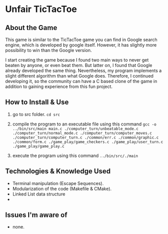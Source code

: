 # Unfair TicTacToe

## About the Game

This game is similar to the TicTacToe game you can find in Google search engine, which is developed by google itself. However, it has slightly more possibility to win than the Google version.

I start creating the game because I found two main ways to never get beaten by anyone, or even beat them. But latter on, I found that Google already developed the same thing. Nevertheless, my program implements a slight different algorithm than what Google does. Therefore, I continued developing it, so the community can have a C based clone of the game in addition to gaining experience from this fun project.

## How to Install & Use

1. go to src folder.
   `cd src`

2. compile the program to an executable file using this command
   `gcc -o ../bin/src/main main.c ./computer_turn/unbeatable_mode.c ./computer_turn/normal_mode.c ./computer_turn/computer_moves.c ./computer_turn/computer_turn.c ./common/err.c ./common/graphic.c ./common/form.c ./game_play/game_checkers.c ./game_play/user_turn.c ./game_play/game_play.c`

3. execute the program using this command
   `../bin/src/./main`

## Technologies & Knowledge Used

- Terminal manipulation (Escape Sequences).
- Modularization of the code (Makefile & CMake).
- Linked List data structure
-

## Issues I'm aware of

- none.

